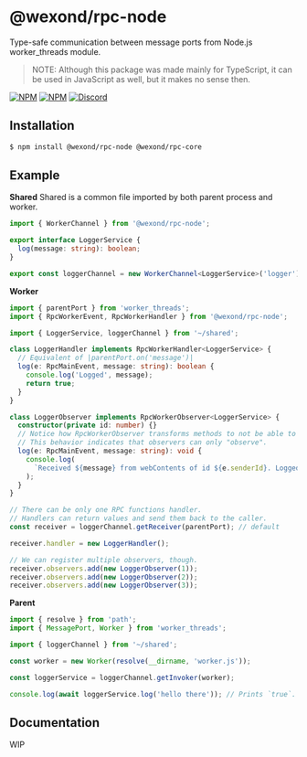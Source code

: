 # @wexond/rpc-node

Type-safe communication between message ports from Node.js worker_threads module.

> NOTE: Although this package was made mainly for TypeScript, it can be used in JavaScript as well, but it makes no sense then.

[![NPM](https://img.shields.io/npm/v/@wexond/rpc-node.svg?style=flat-square)](https://www.npmjs.com/package/@wexond/rpc-node)
[![NPM](https://img.shields.io/npm/dm/@wexond/rpc-node?style=flat-square)](https://www.npmjs.com/package/@wexond/rpc-node)
[![Discord](https://discordapp.com/api/guilds/307605794680209409/widget.png?style=shield)](https://discord.gg/P7Vn4VX)

## Installation

```bash
$ npm install @wexond/rpc-node @wexond/rpc-core
```

## Example

**Shared**
Shared is a common file imported by both parent process and worker.

```ts
import { WorkerChannel } from '@wexond/rpc-node';

export interface LoggerService {
  log(message: string): boolean;
}

export const loggerChannel = new WorkerChannel<LoggerService>('logger');
```

**Worker**

```ts
import { parentPort } from 'worker_threads';
import { RpcWorkerEvent, RpcWorkerHandler } from '@wexond/rpc-node';

import { LoggerService, loggerChannel } from '~/shared';

class LoggerHandler implements RpcWorkerHandler<LoggerService> {
  // Equivalent of |parentPort.on('message')|
  log(e: RpcMainEvent, message: string): boolean {
    console.log('Logged', message);
    return true;
  }
}

class LoggerObserver implements RpcWorkerObserver<LoggerService> {
  constructor(private id: number) {}
  // Notice how RpcWorkerObserver transforms methods to not be able to return.
  // This behavior indicates that observers can only "observe".
  log(e: RpcMainEvent, message: string): void {
    console.log(
      `Received ${message} from webContents of id ${e.senderId}. Logged in observer of id ${this.id}`,
    );
  }
}

// There can be only one RPC functions handler.
// Handlers can return values and send them back to the caller.
const receiver = loggerChannel.getReceiver(parentPort); // default

receiver.handler = new LoggerHandler();

// We can register multiple observers, though.
receiver.observers.add(new LoggerObserver(1));
receiver.observers.add(new LoggerObserver(2));
receiver.observers.add(new LoggerObserver(3));
```

**Parent**

```ts
import { resolve } from 'path';
import { MessagePort, Worker } from 'worker_threads';

import { loggerChannel } from '~/shared';

const worker = new Worker(resolve(__dirname, 'worker.js'));

const loggerService = loggerChannel.getInvoker(worker);

console.log(await loggerService.log('hello there')); // Prints `true`.
```

## Documentation

WIP
